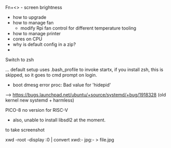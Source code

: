 

Fn+<> - screen brightness


- how to upgrade
- how to manage fan
  - modify Rpi fan control for different temperature tooling 
- how to manage printer
- cores on CPU
- why is default config in a zip?
- 



Switch to zsh

... default setup uses .bash_profile to invoke startx, if you install zsh, this is skipped, so it goes to cmd prompt on login. 



- boot dmesg error
proc: Bad value for 'hidepid'

--> https://bugs.launchpad.net/ubuntu/+source/systemd/+bug/1918328
(old kernel new systemd + harmless)



PICO-8 no version for RISC-V
- also, unable to install libsdl2 at the moment.








to take screenshot

xwd -root -display :0 | convert xwd:- jpg:- > file.jpg
